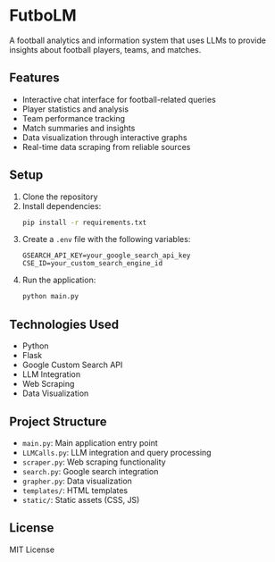 # FutboLM

A football analytics and information system that uses LLMs to provide insights about football players, teams, and matches.

## Features

- Interactive chat interface for football-related queries
- Player statistics and analysis
- Team performance tracking
- Match summaries and insights
- Data visualization through interactive graphs
- Real-time data scraping from reliable sources

## Setup

1. Clone the repository
2. Install dependencies:
   ```bash
   pip install -r requirements.txt
   ```
3. Create a `.env` file with the following variables:
   ```
   GSEARCH_API_KEY=your_google_search_api_key
   CSE_ID=your_custom_search_engine_id
   ```
4. Run the application:
   ```bash
   python main.py
   ```

## Technologies Used

- Python
- Flask
- Google Custom Search API
- LLM Integration
- Web Scraping
- Data Visualization

## Project Structure

- `main.py`: Main application entry point
- `LLMCalls.py`: LLM integration and query processing
- `scraper.py`: Web scraping functionality
- `search.py`: Google search integration
- `grapher.py`: Data visualization
- `templates/`: HTML templates
- `static/`: Static assets (CSS, JS)

## License

MIT License 